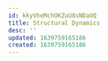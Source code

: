 ```yaml
---
id: kkyVheMchOKZuU8sNDaUQ
title: Structural Dynamics
desc: ''
updated: 1639759165186
created: 1639759165186
---
```


